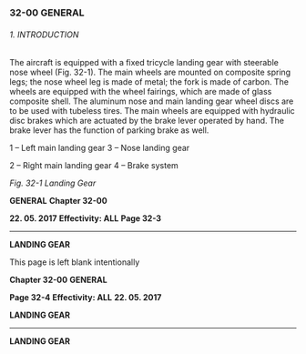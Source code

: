 ### 32-00 GENERAL

###### 1. INTRODUCTION
The aircraft is equipped with a fixed tricycle landing gear with steerable nose wheel
(Fig. 32-1). The main wheels are mounted on composite spring legs; the nose wheel
leg is made of metal; the fork is made of carbon. The wheels are equipped with the
wheel fairings, which are made of glass composite shell.
The aluminum nose and main landing gear wheel discs are to be used with tubeless
tires.
The main wheels are equipped with hydraulic disc brakes which are actuated by the
brake lever operated by hand. The brake lever has the function of parking brake as
well.

1 – Left main landing gear 3 – Nose landing gear

2 – Right main landing gear 4 – Brake system

_Fig. 32-1 Landing Gear_

**GENERAL** **Chapter 32-00**

**22. 05. 2017** **Effectivity: ALL** **Page 32-3**


-----

**LANDING GEAR**

This page is left blank intentionally

**Chapter 32-00** **GENERAL**

**Page 32-4** **Effectivity: ALL** **22. 05. 2017**


**LANDING GEAR**


-----

**LANDING GEAR**

